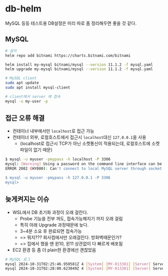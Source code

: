 # db-helm

MySQL 등등 테스트용 DB설정은 미리 따로 좀 정리해두면 좋을 것 같다.

## MySQL

```sh
# 설치
helm repo add bitnami https://charts.bitnami.com/bitnami

helm install my-mysql bitnami/mysql --version 11.1.2 -f mysql.yaml
helm upgrade my-mysql bitnami/mysql --version 11.1.2 -f mysql.yaml

# MySQL client
sudo apt update
sudo apt install mysql-client

# client에서 server 에 접속
mysql -u my-user -p
```

## 접근 오류 해결

- 컨테이너 내부에서만 `localhost`로 접근 가능
- 컨테이너 외부, 로컬호스트에서 접근시 `localhost`대신 `127.0.0.1`을 사용
  - (localhost로 접근시 TCP가 아닌 소켓통신이 적용되는데, 로컬호스트에 소켓파일이 없기 때문)

```sh
$ mysql -u myuser -pmypass -h localhost -P 3306
mysql: [Warning] Using a password on the command line interface can be insecure.
ERROR 2002 (HY000): Can't connect to local MySQL server through socket '/var/run/mysqld/mysqld.sock' (2)

$ mysql -u myuser -pmypass -h 127.0.0.1 -P 3306
mysql>
```

## 늦게켜지는 이슈

- WSL에서 DB 초기화 과정이 오래 걸린다.
  - Probe 기능을 전부 꺼도, 접속가능해지기 까지 오래 걸림
  - 특히 아래 Upgrade 과정때문에 늦다.
  - 3~4분 소요 후 완료되면 접속가능
  - => 뭐지??? 회사컴에서만 오래걸린다. 방화벽때문인가?
  - => 집에서 했을 땐 윈10, 윈11 상관없이 다 빠르게 배포됨
- EC2 환경 등 좀 더 plain한 환경에선 괜찮았음

```sh
# MySQL 로그
mysql 2024-10-31T02:25:46.950581Z 4 [System] [MY-013381] [Server] Server upgrade from '80400' to '80400' started.                                         
mysql 2024-10-31T02:28:00.623049Z 4 [System] [MY-013381] [Server] Server upgrade from '80400' to '80400' completed.
```
